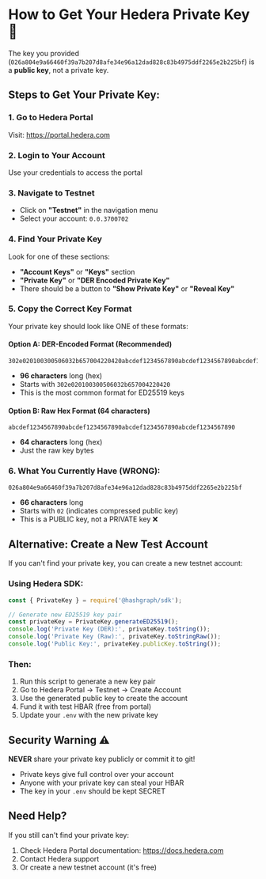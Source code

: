 # How to Get Your Hedera Private Key 🔑

The key you provided (`026a804e9a66460f39a7b207d8afe34e96a12dad828c83b4975ddf2265e2b225bf`) is a **public key**, not a private key.

## Steps to Get Your Private Key:

### 1. Go to Hedera Portal
Visit: https://portal.hedera.com

### 2. Login to Your Account
Use your credentials to access the portal

### 3. Navigate to Testnet
- Click on **"Testnet"** in the navigation menu
- Select your account: `0.0.3700702`

### 4. Find Your Private Key
Look for one of these sections:
- **"Account Keys"** or **"Keys"** section
- **"Private Key"** or **"DER Encoded Private Key"**
- There should be a button to **"Show Private Key"** or **"Reveal Key"**

### 5. Copy the Correct Key Format

Your private key should look like ONE of these formats:

#### Option A: DER-Encoded Format (Recommended)
```
302e020100300506032b657004220420abcdef1234567890abcdef1234567890abcdef1234567890abcdef1234567890
```
- **96 characters** long (hex)
- Starts with `302e020100300506032b657004220420`
- This is the most common format for ED25519 keys

#### Option B: Raw Hex Format (64 characters)
```
abcdef1234567890abcdef1234567890abcdef1234567890abcdef1234567890
```
- **64 characters** long (hex)
- Just the raw key bytes

### 6. What You Currently Have (WRONG):
```
026a804e9a66460f39a7b207d8afe34e96a12dad828c83b4975ddf2265e2b225bf
```
- **66 characters** long
- Starts with `02` (indicates compressed public key)
- This is a PUBLIC key, not a PRIVATE key ❌

## Alternative: Create a New Test Account

If you can't find your private key, you can create a new testnet account:

### Using Hedera SDK:
```javascript
const { PrivateKey } = require('@hashgraph/sdk');

// Generate new ED25519 key pair
const privateKey = PrivateKey.generateED25519();
console.log('Private Key (DER):', privateKey.toString());
console.log('Private Key (Raw):', privateKey.toStringRaw());
console.log('Public Key:', privateKey.publicKey.toString());
```

### Then:
1. Run this script to generate a new key pair
2. Go to Hedera Portal → Testnet → Create Account
3. Use the generated public key to create the account
4. Fund it with test HBAR (free from portal)
5. Update your `.env` with the new private key

## Security Warning ⚠️

**NEVER** share your private key publicly or commit it to git!
- Private keys give full control over your account
- Anyone with your private key can steal your HBAR
- The key in your `.env` should be kept SECRET

## Need Help?

If you still can't find your private key:
1. Check Hedera Portal documentation: https://docs.hedera.com
2. Contact Hedera support
3. Or create a new testnet account (it's free)
